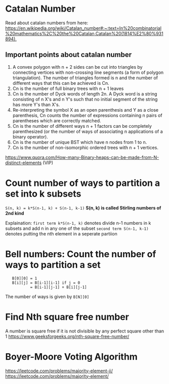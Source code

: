 # Catalan Number
Read about catalan numbers from here: <https://en.wikipedia.org/wiki/Catalan_number#:~:text=In%20combinatorial%20mathematics%2C%20the%20Catalan,Catalan%20(1814%E2%80%931894).>

## Important points about catalan number
1. A convex polygon with n + 2 sides can be cut into triangles by connecting vertices with non-crossing line segments (a form of polygon triangulation). The number of triangles formed is n and the number of different ways that this can be achieved is Cn.
2. Cn is the number of full binary trees with n + 1 leaves
3. Cn is the number of Dyck words of length 2n. A Dyck word is a string consisting of n X's and n Y's such that no initial segment of the string has more Y's than X's.
4. Re-interpreting the symbol X as an open parenthesis and Y as a close parenthesis, Cn counts the number of expressions containing n pairs of parentheses which are correctly matched.
5. Cn is the number of different ways n + 1 factors can be completely parenthesized (or the number of ways of associating n applications of a binary operator).
6. Cn is the number of unique BST which have n nodes from 1 to n.
7. Cn is the number of non-isomorphic ordered trees with n + 1 vertices.


<https://www.quora.com/How-many-Binary-heaps-can-be-made-from-N-distinct-elements> (VIP) <br />

# Count number of ways to partition a set into k subsets

```S(n, k) = k*S(n-1, k) + S(n-1, k-1)```
**S(n, k) is called Stirling numbers of 2nd kind**

Explaination: 
```first term k*S(n-1, k)``` denotes divide n-1 numbers in k subsets and add n in any one of the subset
```second term S(n-1, k-1)``` denotes putting the nth element in a seperate partiion

# Bell numbers: Count the number of ways to partition a set


```
   B[0][0] = 1
   B[i][j] = B[i-1][i-1] if j = 0
           = B[i-1][j-1] + B[i][j-1]
```
The number of ways is given by ```B[N][0]```

# Find Nth square free number
A number is square free if it is not divisible by any perfect square other than 1
<https://www.geeksforgeeks.org/nth-square-free-number/> <br/>

# Boyer-Moore Voting Algorithm
<https://leetcode.com/problems/majority-element-ii/> <br/>
<https://leetcode.com/problems/majority-element/> <br/>
